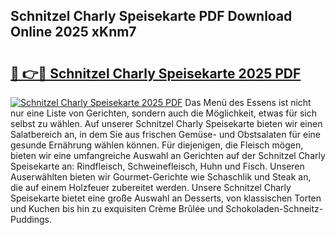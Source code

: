 ## Schnitzel Charly Speisekarte PDF Download Online 2025 xKnm7

# <h2><a href="http://gcaenm.nevu.top/?p=Schnitzel+Charly+Speisekarte">🔗 👉🔴 Schnitzel Charly Speisekarte 2025 PDF</a></h2>

[![Schnitzel Charly Speisekarte 2025 PDF](https://i.imgur.com/dBaPXMq.png)](http://gcaenm.nevu.top/?p=Schnitzel+Charly+Speisekarte)
Das Menü des Essens ist nicht nur eine Liste von Gerichten, sondern auch die Möglichkeit, etwas für sich selbst zu wählen. Auf unserer Schnitzel Charly Speisekarte bieten wir einen Salatbereich an, in dem Sie aus frischen Gemüse- und Obstsalaten für eine gesunde Ernährung wählen können. Für diejenigen, die Fleisch mögen, bieten wir eine umfangreiche Auswahl an Gerichten auf der Schnitzel Charly Speisekarte an: Rindfleisch, Schweinefleisch, Huhn und Fisch. Unseren Auserwählten bieten wir Gourmet-Gerichte wie Schaschlik und Steak an, die auf einem Holzfeuer zubereitet werden. Unsere Schnitzel Charly Speisekarte bietet eine große Auswahl an Desserts, von klassischen Torten und Kuchen bis hin zu exquisiten Crème Brûlée und Schokoladen-Schneitz-Puddings.
